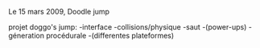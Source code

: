 Le 15 mars 2009, Doodle jump


projet doggo's jump:
-interface
-collisions/physique
-saut
-(power-ups)
-géneration procédurale
-(differentes plateformes)
